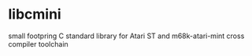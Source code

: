 # libcmini
small footpring C standard library for Atari ST and m68k-atari-mint cross compiler toolchain
